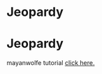 # Jeopardy
# Jeopardy
mayanwolfe tutorial <a href="https://www.youtube.com/watch?v=K7QN8ibm5VQ"> click here. </a>

